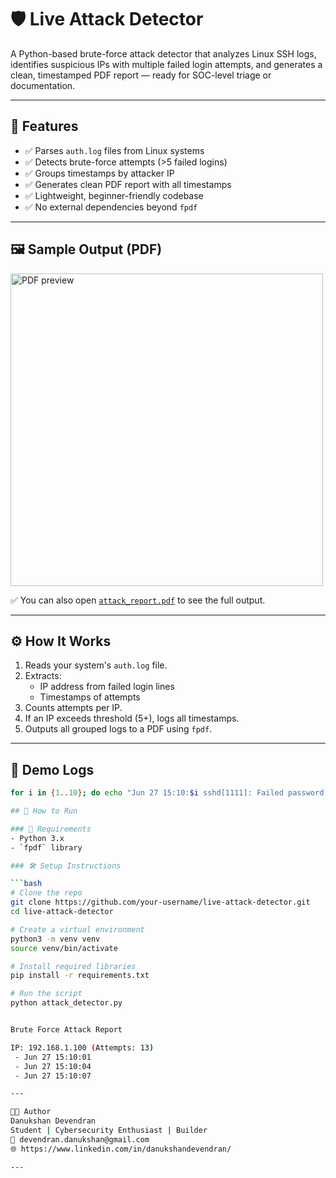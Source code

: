 # 🛡️ Live Attack Detector

A Python-based brute-force attack detector that analyzes Linux SSH logs, identifies suspicious IPs with multiple failed login attempts, and generates a clean, timestamped PDF report — ready for SOC-level triage or documentation.

---

## 📌 Features

- ✅ Parses `auth.log` files from Linux systems
- ✅ Detects brute-force attempts (>5 failed logins)
- ✅ Groups timestamps by attacker IP
- ✅ Generates clean PDF report with all timestamps
- ✅ Lightweight, beginner-friendly codebase
- ✅ No external dependencies beyond `fpdf`

---

## 🖼️ Sample Output (PDF)

<img src="./sample.png" alt="PDF preview" width="500">

✅ You can also open [`attack_report.pdf`](./attack_report.pdf) to see the full output.

---

## ⚙️ How It Works

1. Reads your system's `auth.log` file.
2. Extracts:
   - IP address from failed login lines
   - Timestamps of attempts
3. Counts attempts per IP.
4. If an IP exceeds threshold (5+), logs all timestamps.
5. Outputs all grouped logs to a PDF using `fpdf`.

---

## 🧪 Demo Logs

```bash
for i in {1..10}; do echo "Jun 27 15:10:$i sshd[1111]: Failed password for root from 192.168.1.100 port 22 ssh2" >> auth.log; done

## 🚀 How to Run

### 🔧 Requirements
- Python 3.x
- `fpdf` library

### 🛠️ Setup Instructions

```bash
# Clone the repo
git clone https://github.com/your-username/live-attack-detector.git
cd live-attack-detector

# Create a virtual environment
python3 -m venv venv
source venv/bin/activate

# Install required libraries
pip install -r requirements.txt

# Run the script
python attack_detector.py


Brute Force Attack Report

IP: 192.168.1.100 (Attempts: 13)
 - Jun 27 15:10:01
 - Jun 27 15:10:04
 - Jun 27 15:10:07

---

👨‍💻 Author
Danukshan Devendran
Student | Cybersecurity Enthusiast | Builder
📧 devendran.danukshan@gmail.com
🌐 https://www.linkedin.com/in/danukshandevendran/

---
